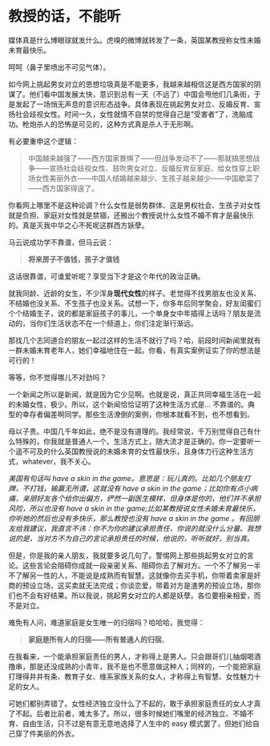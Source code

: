 # 教授的话，不能听

媒体真是什么博眼球就发什么。虎嗅的微博就转发了一条，英国某教授称女性未婚未育最快乐。

呵呵（鼻子里喷出不可见气体）。

如今网上挑起男女对立的思想垃圾真是不能更多，我越来越相信这是西方国家的阴谋了。他们看中国发展太快，意识到总有一天（不远了）中国会甩他们几条街，于是发起了一场悄无声息的意识形态战争。具体表现在挑起男女对立、反婚反育、宣扬社会歧视女性。时间一久，女性就情不自禁的觉得自己是“受害者”了，洗脑成功。枪炮杀人的恐怖是可见的，这种方式真是杀人于无形啊。

有必要重申这个逻辑：

> 中国越来越强了——西方国家畏惧了——但战争发动不了——那就搞思想战争——宣扬社会歧视女性、鼓吹男女对立、反婚反育反家庭、给女性穿上职场女性美丽外衣——中国人结婚越来越少、生孩子越来越少——中国歇菜了——西方国家得逞了。

你看网上哪里不是这种论调？什么女性是弱势群体、这是男权社会、生孩子对女性就是负担、家庭对女性就是禁锢，还搬出个教授说什么女性不婚不育才是最快乐的。真是灭我中华之心不死呢这群西方妖孽。

马云说成功学不靠谱，但马云说：

>**将来房子不值钱，孩子才值钱**

这话很靠谱，可谁爱听呢？享受当下才是这个年代的政治正确。

就我同龄、近龄的女生，不少浑身**现代女性**的样子。老觉得不找男朋友也没关系、不结婚也没关系、不生孩子也没关系。试想一下，你多年后同学聚会，好友闺蜜们个个结婚生子，说的都是家庭孩子的事儿，一个单身女中年插得上话吗？朋友是流动的，当你们生活状态不在一个频道上，你们注定渐行渐远。

那找几个志同道合的朋友一起过这样的生活不就行了吗？哈，前段时间新闻里就有一群未婚未育老年人，她们幸福地住在一起。你看，有真实案例证实了你的想法是可行的！

等等，你不觉得哪儿不对劲吗？

一个新闻之所以是新闻，就是因为它少见啊。也就是说，真正共同幸福生活在一起的未婚女性，极少。所以，这个新闻恰恰证明了这种生活方式是... 不靠谱的。典型的幸存者偏差啊同学。那些生活潦倒的案例，你根本就看不到，也不想看到。

母以子贵。中国几千年如此，绝不是没有道理的。我经常说，千万别觉得自己有什么特殊的，你我就是普通人一个。生活方式上，随大流才是正确的。你一定要听一个遥不可及的什么英国教授说的未婚未育的女性最快乐，且身体力行这种生活方式，whatever，我不关心。

*美国有句话叫 have a skin in the game。意思是：玩儿真的。比如几个朋友打牌，不打钱，输赢无所谓，这就没有 have a skin in the game；比如你有点小病痛，亲朋好友各个给你出偏方，俨然一副医生模样，但身体是你的，他们并不承担风险，所以也没有 have a skin in the game;比如某教授说女性未婚未育最快乐，你听她的然后也没有多快乐，那么教授也没有 have a skin in the game 。有回朋友给我建议，我直言不讳：你不为你的建议承担责任，你说的就没什么分量。我想说的是，当对方不为自己的言论承担责任的时候，他说的，听听就好，别当真。*

但是，你是我的亲人朋友，我就要多说几句了。警惕网上那些挑起男女对立的言论。这些言论会阻碍你成就一段亲密关系、阻碍你去了解对方。一个不了解另一半不了解另一性的人，不能说是成熟而有智慧。这就像你去买手机，你带着卖家是奸商的预设立场，这买卖就无法完成；你谈恋爱，带着对方是渣男的预设立场，那你们也不会有好结果。所以我说，挑起男女对立的人都是妖孽。各位要相亲相爱，而不是对立。

难免有人问，难道家庭是女生唯一的归宿吗？哈哈哈，我觉得：

> **家庭是所有人的归宿——所有普通人的归宿**。

在我看来，一个能承担家庭责任的男人，才称得上是男人。只会跟哥们儿抽烟喝酒撸串，那是还没成熟的小青年，我不是也不愿意做这种人；同样的，一个能把家庭打理得井井有条、教育子女、维系家族关系的女人，才称得上有智慧、女性魅力十足的女人。

可她们都别弄错了。女性经济独立没什么了不起的，敢于承担家庭责任的女人才真了不起。后者比前者，难太多了。所以，很多时候她们嘴里的经济独立、不婚不育、自由生活，只不过是有意无意地选择了人生中的 easy 模式罢了，但她们给自己穿了件美丽的外衣。
